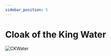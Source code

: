 ```yaml
---
sidebar_position: 5
---
```


# Cloak of the King Water

![CKWater](https://vwiki.valorserver.com/api/item/picture/cloak%20of%20the%20king%20water)
